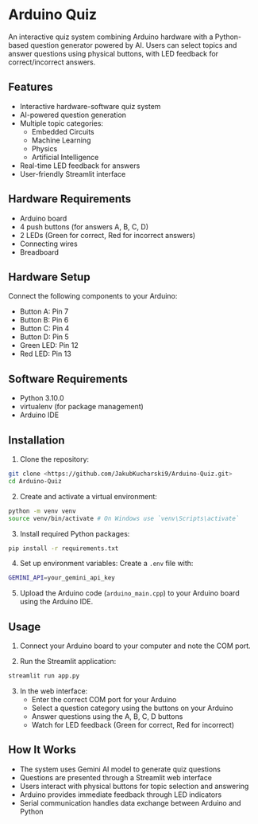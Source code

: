 # Arduino Quiz

An interactive quiz system combining Arduino hardware with a Python-based question generator powered by AI. Users can select topics and answer questions using physical buttons, with LED feedback for correct/incorrect answers.

## Features

- Interactive hardware-software quiz system
- AI-powered question generation
- Multiple topic categories:
  - Embedded Circuits
  - Machine Learning
  - Physics
  - Artificial Intelligence
- Real-time LED feedback for answers
- User-friendly Streamlit interface

## Hardware Requirements

- Arduino board
- 4 push buttons (for answers A, B, C, D)
- 2 LEDs (Green for correct, Red for incorrect answers)
- Connecting wires
- Breadboard

## Hardware Setup

Connect the following components to your Arduino:
- Button A: Pin 7
- Button B: Pin 6
- Button C: Pin 4
- Button D: Pin 5
- Green LED: Pin 12
- Red LED: Pin 13

## Software Requirements

- Python 3.10.0
- virtualenv (for package management)
- Arduino IDE

## Installation

1. Clone the repository:
```bash 
git clone <https://github.com/JakubKucharski9/Arduino-Quiz.git> 
cd Arduino-Quiz
```

2. Create and activate a virtual environment:
```bash
python -m venv venv
source venv/bin/activate # On Windows use `venv\Scripts\activate`
```

3. Install required Python packages:
```bash
pip install -r requirements.txt
```

4. Set up environment variables:
Create a `.env` file with:
```bash
GEMINI_API=your_gemini_api_key
```

5. Upload the Arduino code (`arduino_main.cpp`) to your Arduino board using the Arduino IDE.

## Usage

1. Connect your Arduino board to your computer and note the COM port.

2. Run the Streamlit application:
```bash 
streamlit run app.py
```

3. In the web interface:
   - Enter the correct COM port for your Arduino
   - Select a question category using the buttons on your Arduino
   - Answer questions using the A, B, C, D buttons
   - Watch for LED feedback (Green for correct, Red for incorrect)

## How It Works

- The system uses Gemini AI model to generate quiz questions
- Questions are presented through a Streamlit web interface
- Users interact with physical buttons for topic selection and answering
- Arduino provides immediate feedback through LED indicators
- Serial communication handles data exchange between Arduino and Python
